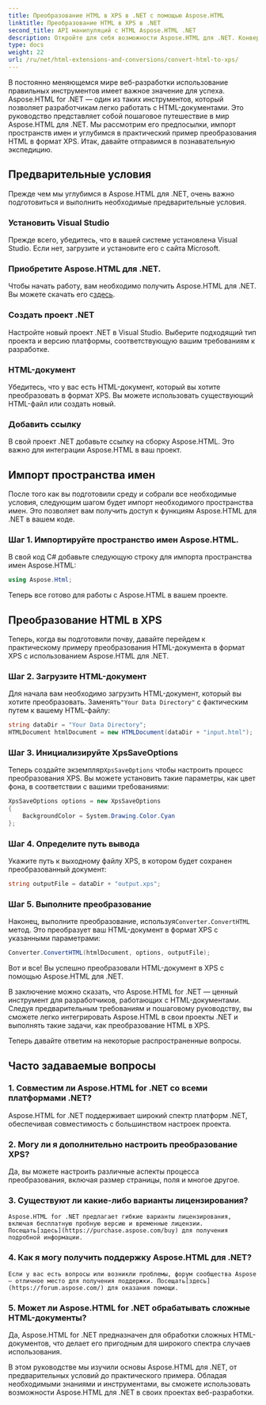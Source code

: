 ```yaml
---
title: Преобразование HTML в XPS в .NET с помощью Aspose.HTML
linktitle: Преобразование HTML в XPS в .NET
second_title: API манипуляций с HTML Aspose.HTML .NET
description: Откройте для себя возможности Aspose.HTML для .NET. Конвертируйте HTML в XPS без особых усилий. Включены предварительные требования, пошаговое руководство и часто задаваемые вопросы.
type: docs
weight: 22
url: /ru/net/html-extensions-and-conversions/convert-html-to-xps/
---
```


В постоянно меняющемся мире веб-разработки использование правильных инструментов имеет важное значение для успеха. Aspose.HTML for .NET — один из таких инструментов, который позволяет разработчикам легко работать с HTML-документами. Это руководство представляет собой пошаговое путешествие в мир Aspose.HTML для .NET. Мы рассмотрим его предпосылки, импорт пространств имен и углубимся в практический пример преобразования HTML в формат XPS. Итак, давайте отправимся в познавательную экспедицию.

## Предварительные условия

Прежде чем мы углубимся в Aspose.HTML для .NET, очень важно подготовиться и выполнить необходимые предварительные условия.

### Установить Visual Studio

Прежде всего, убедитесь, что в вашей системе установлена Visual Studio. Если нет, загрузите и установите его с сайта Microsoft.

### Приобретите Aspose.HTML для .NET.

 Чтобы начать работу, вам необходимо получить Aspose.HTML для .NET. Вы можете скачать его с[здесь](https://releases.aspose.com/html/net/).

### Создать проект .NET

Настройте новый проект .NET в Visual Studio. Выберите подходящий тип проекта и версию платформы, соответствующую вашим требованиям к разработке.

### HTML-документ

Убедитесь, что у вас есть HTML-документ, который вы хотите преобразовать в формат XPS. Вы можете использовать существующий HTML-файл или создать новый.

### Добавить ссылку

В свой проект .NET добавьте ссылку на сборку Aspose.HTML. Это важно для интеграции Aspose.HTML в ваш проект.

## Импорт пространства имен

После того как вы подготовили среду и собрали все необходимые условия, следующим шагом будет импорт необходимого пространства имен. Это позволяет вам получить доступ к функциям Aspose.HTML для .NET в вашем коде.

### Шаг 1. Импортируйте пространство имен Aspose.HTML.

В свой код C# добавьте следующую строку для импорта пространства имен Aspose.HTML:

```csharp
using Aspose.Html;
```

Теперь все готово для работы с Aspose.HTML в вашем проекте.

## Преобразование HTML в XPS

Теперь, когда вы подготовили почву, давайте перейдем к практическому примеру преобразования HTML-документа в формат XPS с использованием Aspose.HTML для .NET.

### Шаг 2. Загрузите HTML-документ

 Для начала вам необходимо загрузить HTML-документ, который вы хотите преобразовать. Заменять`"Your Data Directory"` с фактическим путем к вашему HTML-файлу:

```csharp
string dataDir = "Your Data Directory";
HTMLDocument htmlDocument = new HTMLDocument(dataDir + "input.html");
```

### Шаг 3. Инициализируйте XpsSaveOptions

 Теперь создайте экземпляр`XpsSaveOptions` чтобы настроить процесс преобразования XPS. Вы можете установить такие параметры, как цвет фона, в соответствии с вашими требованиями:

```csharp
XpsSaveOptions options = new XpsSaveOptions
{
    BackgroundColor = System.Drawing.Color.Cyan
};
```

### Шаг 4. Определите путь вывода

Укажите путь к выходному файлу XPS, в котором будет сохранен преобразованный документ:

```csharp
string outputFile = dataDir + "output.xps";
```

### Шаг 5. Выполните преобразование

 Наконец, выполните преобразование, используя`Converter.ConvertHTML` метод. Это преобразует ваш HTML-документ в формат XPS с указанными параметрами:

```csharp
Converter.ConvertHTML(htmlDocument, options, outputFile);
```

Вот и все! Вы успешно преобразовали HTML-документ в XPS с помощью Aspose.HTML для .NET.

В заключение можно сказать, что Aspose.HTML for .NET — ценный инструмент для разработчиков, работающих с HTML-документами. Следуя предварительным требованиям и пошаговому руководству, вы сможете легко интегрировать Aspose.HTML в свои проекты .NET и выполнять такие задачи, как преобразование HTML в XPS.

Теперь давайте ответим на некоторые распространенные вопросы.

## Часто задаваемые вопросы

### 1. Совместим ли Aspose.HTML for .NET со всеми платформами .NET?
   Aspose.HTML for .NET поддерживает широкий спектр платформ .NET, обеспечивая совместимость с большинством настроек проекта.

### 2. Могу ли я дополнительно настроить преобразование XPS?
   Да, вы можете настроить различные аспекты процесса преобразования, включая размер страницы, поля и многое другое.

### 3. Существуют ли какие-либо варианты лицензирования?
    Aspose.HTML for .NET предлагает гибкие варианты лицензирования, включая бесплатную пробную версию и временные лицензии. Посещать[здесь](https://purchase.aspose.com/buy) для получения подробной информации.

### 4. Как я могу получить поддержку Aspose.HTML для .NET?
    Если у вас есть вопросы или возникли проблемы, форум сообщества Aspose — отличное место для получения поддержки. Посещать[здесь](https://forum.aspose.com/) для оказания помощи.

### 5. Может ли Aspose.HTML for .NET обрабатывать сложные HTML-документы?
   Да, Aspose.HTML for .NET предназначен для обработки сложных HTML-документов, что делает его пригодным для широкого спектра случаев использования.

В этом руководстве мы изучили основы Aspose.HTML для .NET, от предварительных условий до практического примера. Обладая необходимыми знаниями и инструментами, вы сможете использовать возможности Aspose.HTML для .NET в своих проектах веб-разработки.